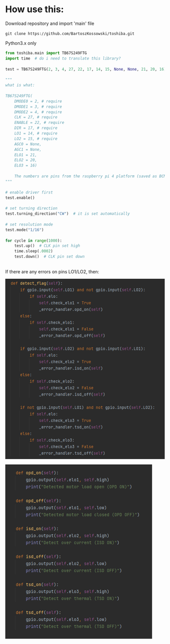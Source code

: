 # How use this:
Download repository and import 'main' file

``
git clone https://github.com/BartoszKossowski/toshiba.git
``

Python3.x only

```python
from toshiba.main import TB67S249FTG
import time  # do i need to translate this library?

test = TB67S249FTG(2, 3, 4, 27, 22, 17, 14, 15, None, None, 21, 20, 16)

"""
what is what:

TB67S249FTG(
    DMODE0 = 2, # require
    DMODE1 = 3, # require
    DMODE2 = 4, # require
    CLK = 27, # require
    ENABLE = 22, # require
    DIR = 17, # require
    LO1 = 14, # require
    LO2 = 15, # require
    AGC0 = None, 
    AGC1 = None,
    ELO1 = 21, 
    ELO2 = 20,
    ELO3 = 16)
    
    The numbers are pins from the raspberry pi 4 platform (saved as BCM)
"""

# enable driver first
test.enable()

# set turning direction
test.turning_direction("CW")  # it is set automatically

# set resolution mode
test.mode("1/16")

for cycle in range(1000):
    test.up()  # CLK pin set high
    time.sleep(.0002)
    test.down()  # CLK pin set down
    
```

If there are any errors on pins LO1/LO2, then:

![img_1.png](img_1.png)

![img.png](img.png)

